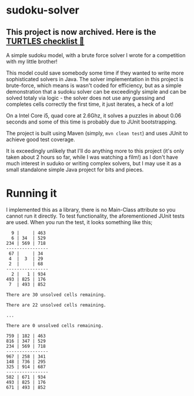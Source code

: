 sudoku-solver
=============

## This project is now archived. Here is the [TURTLES checklist :turtle:](TURTLES.md) 

A simple sudoku model, with a brute force solver I wrote for a competition with my little brother!

This model could save somebody some time if they wanted to write more sophisticated solvers in Java. The solver implementation in this project is brute-force, which means is wasn't coded for efficiency, but as a simple demonstration that a sudoku solver can be exceedingly simple and can be solved totaly via logic - the solver does not use any guessing and completes cells correctly the first time, it just iterates, a heck of a lot!

On a Intel Core i5, quad core at 2.6Ghz, it solves a puzzles in about 0.06 seconds and some of this time is probably due to JUnit bootstrapping.

The project is built using Maven (simply, `mvn clean test`) and uses JUnit to achieve good test coverage. 

It is exceedingly unlikely that I'll do anything more to this project (it's only taken about 2 hours so far, while I was watching a film!) as I don't have much interest in suduko or writing complex solvers, but I may use it as a small standalone simple Java project for bits and pieces. 

Running it
==========

I implemented this as a library, there is no Main-Class attribute so you cannot run it directly. To test functionality, the aforementioned JUnit tests are used. When you run the test, it looks something like this;

      9 |     | 463
      6 | 34  | 529
    234 | 569 | 718
    ----------------
     67 |     | 34 
     4  |  3  | 29 
     2  |     | 68 
    ----------------
      2 |   1 | 934
    493 | 825 | 176
     7  | 493 | 852

    There are 30 unsolved cells remaining.
    
    There are 22 unsolved cells remaining.
    
    ...
    
    There are 0 unsolved cells remaining.

    759 | 182 | 463
    816 | 347 | 529
    234 | 569 | 718
    ----------------
    967 | 258 | 341
    148 | 736 | 295
    325 | 914 | 687
    ----------------
    582 | 671 | 934
    493 | 825 | 176
    671 | 493 | 852
